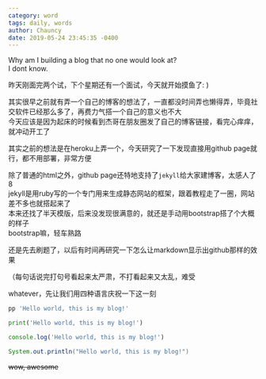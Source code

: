 ```yaml
---
category: word
tags: daily, words
author: Chauncy
date: 2019-05-24 23:45:35 -0400
---
```


Why am I building a blog that no one would look at?  
I dont know.

昨天刚面完两个试，下个星期还有一个面试，今天就开始摸鱼了: )

其实很早之前就有弄一个自己的博客的想法了，一直都没时间弄也懒得弄，毕竟社交软件已经那么多了，再费力气搭一个自己的意义也不大  
今天应该是因为起床的时候看到杰哥在朋友圈发了自己的博客链接，看完心痒痒，就冲动开工了

其实之前的想法是在heroku上弄一个，今天研究了一下发现直接用github page就行，都不用部署，非常方便

除了普通的html之外，github page还特地支持了`jekyll`给大家建博客，太感人了8  
jekyll是用ruby写的一个专门用来生成静态网站的框架，跟着教程走了一圈，网站差不多也就搭起来了  
本来还找了半天模版，后来没发现很满意的，就还是手动用bootstrap搭了个大概的样子  
bootstrap嘛，轻车熟路  

还是先去刷题了，以后有时间再研究一下怎么让markdown显示出github那样的效果  

（每句话说完打句号看起来太严肃，不打看起来又太乱，难受  

whatever，先让我们用四种语言庆祝一下这一刻

```ruby
pp 'Hello world, this is my blog!'
```
```python
print('Hello world, this is my blog!')
```
```javascript
console.log('Hello world, this is my blog!')
```
```java
System.out.println("Hello world, this is my blog!")
```
~~wow, awesome~~

